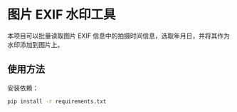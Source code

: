 # 图片 EXIF 水印工具

本项目可以批量读取图片 EXIF 信息中的拍摄时间信息，选取年月日，并将其作为水印添加到图片上。

## 使用方法

安装依赖：
```bash
pip install -r requirements.txt

